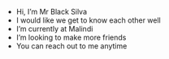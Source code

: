-  Hi, I’m Mr Black Silva 
-  I would like we get to know each other well 
-  I’m currently at Malindi 
-  I’m looking to make more friends 
-  You can reach out to me anytime 

<!---
danieljohn174/danieljohn174 is a ✨ special ✨ repository because its `README.md` (this file) appears on your GitHub profile.
You can click the Preview link to take a look at your changes.
--->

